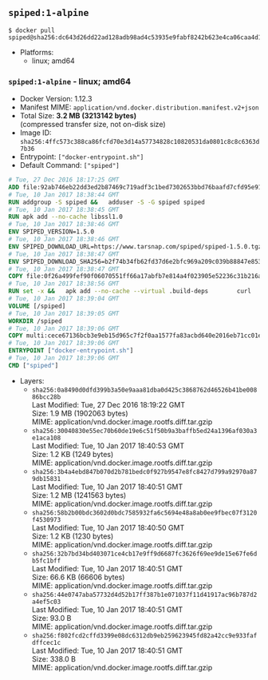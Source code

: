 ## `spiped:1-alpine`

```console
$ docker pull spiped@sha256:dc643d26dd22ad128adb98ad4c53935e9fabf8242b623e4ca06caa4d14b8bf44
```

-	Platforms:
	-	linux; amd64

### `spiped:1-alpine` - linux; amd64

-	Docker Version: 1.12.3
-	Manifest MIME: `application/vnd.docker.distribution.manifest.v2+json`
-	Total Size: **3.2 MB (3213142 bytes)**  
	(compressed transfer size, not on-disk size)
-	Image ID: `sha256:4ffc573c388ca86fcfd70e3d14a57734828c10820531da0801c8c8c6363d7b36`
-	Entrypoint: `["docker-entrypoint.sh"]`
-	Default Command: `["spiped"]`

```dockerfile
# Tue, 27 Dec 2016 18:17:25 GMT
ADD file:92ab746eb22dd3ed2b87469c719adf3c1bed7302653bbd76baafd7cfd95e911e in / 
# Tue, 10 Jan 2017 18:38:44 GMT
RUN addgroup -S spiped &&	adduser -S -G spiped spiped
# Tue, 10 Jan 2017 18:38:45 GMT
RUN apk add --no-cache libssl1.0
# Tue, 10 Jan 2017 18:38:46 GMT
ENV SPIPED_VERSION=1.5.0
# Tue, 10 Jan 2017 18:38:46 GMT
ENV SPIPED_DOWNLOAD_URL=https://www.tarsnap.com/spiped/spiped-1.5.0.tgz
# Tue, 10 Jan 2017 18:38:47 GMT
ENV SPIPED_DOWNLOAD_SHA256=b2f74b34fb62fd37d6e2bfc969a209c039b88847e853a49e91768dec625facd7
# Tue, 10 Jan 2017 18:38:47 GMT
COPY file:0f26a499fef90f06070551ff66a17abfb7e814a4f023905e52236c31b216a7bb in /0001-Fix-docker-stop-issue.patch 
# Tue, 10 Jan 2017 18:38:56 GMT
RUN set -x &&	apk add --no-cache --virtual .build-deps 		curl 		gcc 		make 		musl-dev 		openssl-dev 		patch 		tar &&	curl -fsSL "$SPIPED_DOWNLOAD_URL" -o spiped.tar.gz &&	echo "$SPIPED_DOWNLOAD_SHA256 *spiped.tar.gz" |sha256sum -c - &&	mkdir -p /usr/local/src/spiped &&	tar xzf "spiped.tar.gz" -C /usr/local/src/spiped --strip-components=1 &&	rm "spiped.tar.gz" &&	patch -p1 -d /usr/local/src/spiped/ < /0001-Fix-docker-stop-issue.patch &&	CC=gcc make -C /usr/local/src/spiped &&	make -C /usr/local/src/spiped install &&	rm -rf /usr/local/src/spiped &&	apk del .build-deps
# Tue, 10 Jan 2017 18:39:04 GMT
VOLUME [/spiped]
# Tue, 10 Jan 2017 18:39:05 GMT
WORKDIR /spiped
# Tue, 10 Jan 2017 18:39:06 GMT
COPY multi:cece67136bcb3e9eb15d965c7f2f0aa1577fa83acbd640e2016eb71cc01e0cfa in /usr/local/bin/ 
# Tue, 10 Jan 2017 18:39:06 GMT
ENTRYPOINT ["docker-entrypoint.sh"]
# Tue, 10 Jan 2017 18:39:06 GMT
CMD ["spiped"]
```

-	Layers:
	-	`sha256:0a8490d0dfd399b3a50e9aaa81dba0d425c3868762d46526b41be00886bcc28b`  
		Last Modified: Tue, 27 Dec 2016 18:19:22 GMT  
		Size: 1.9 MB (1902063 bytes)  
		MIME: application/vnd.docker.image.rootfs.diff.tar.gzip
	-	`sha256:30040830e55ec70b60de19e6c51f50b9a3baffb5ed24a1396af030a3e1aca108`  
		Last Modified: Tue, 10 Jan 2017 18:40:53 GMT  
		Size: 1.2 KB (1249 bytes)  
		MIME: application/vnd.docker.image.rootfs.diff.tar.gzip
	-	`sha256:3b4a4ebd847b070d2b781bedc0f927b9547e8fc8427d799a92970a879db15831`  
		Last Modified: Tue, 10 Jan 2017 18:40:51 GMT  
		Size: 1.2 MB (1241563 bytes)  
		MIME: application/vnd.docker.image.rootfs.diff.tar.gzip
	-	`sha256:58b2b00bdc3602d0bdc7585932fa6c5694e48a8ab0ee9fbec07f3120f4530973`  
		Last Modified: Tue, 10 Jan 2017 18:40:50 GMT  
		Size: 1.2 KB (1230 bytes)  
		MIME: application/vnd.docker.image.rootfs.diff.tar.gzip
	-	`sha256:32b7bd34bd403071ce4cb17e9ff9d6687fc3626f69ee9de15e67fe6db5fc1bff`  
		Last Modified: Tue, 10 Jan 2017 18:40:51 GMT  
		Size: 66.6 KB (66606 bytes)  
		MIME: application/vnd.docker.image.rootfs.diff.tar.gzip
	-	`sha256:44e0747aba57732d4d52b17ff387b1e071037f11d41917ac96b787d2a4ef5c03`  
		Last Modified: Tue, 10 Jan 2017 18:40:51 GMT  
		Size: 93.0 B  
		MIME: application/vnd.docker.image.rootfs.diff.tar.gzip
	-	`sha256:f802fcd2cffd3399e08dc6312db9eb259623945fd82a42cc9e933fafdffcec1c`  
		Last Modified: Tue, 10 Jan 2017 18:40:51 GMT  
		Size: 338.0 B  
		MIME: application/vnd.docker.image.rootfs.diff.tar.gzip
